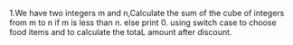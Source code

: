 1.We have two integers m and n,Calculate the sum of the cube of integers from m to n if m is less than n. else print 0.
using switch case to choose food items and to calculate the totaL amount after discount.
